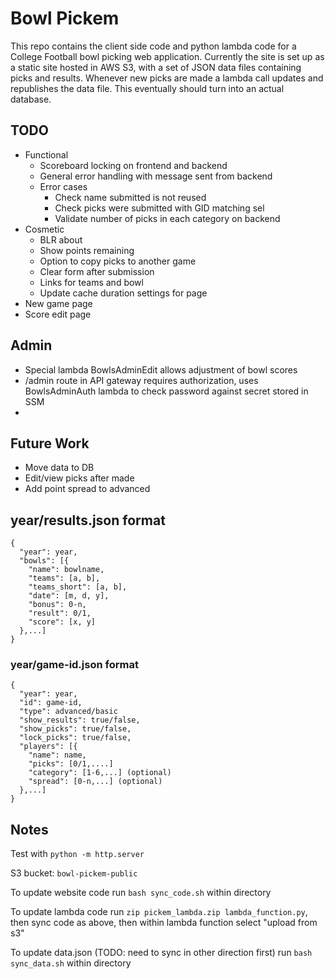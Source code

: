 # Bowl Pickem
This repo contains the client side code and python lambda code for a College Football bowl picking web application. Currently the site is set up as a static site hosted in AWS S3, with a set of JSON data files containing picks and results. Whenever new picks are made a lambda call updates and republishes the data file. This eventually should turn into an actual database. 

## TODO
- Functional
	- Scoreboard locking on frontend and backend
	- General error handling with message sent from backend
	- Error cases
		- Check name submitted is not reused
		- Check picks were submitted with GID matching sel
		- Validate number of picks in each category on backend
- Cosmetic
	- BLR about 
	- Show points remaining
	- Option to copy picks to another game
	- Clear form after submission
	- Links for teams and bowl
	- Update cache duration settings for page
- New game page
- Score edit page

## Admin
- Special lambda BowlsAdminEdit allows adjustment of bowl scores
- /admin route in API gateway requires authorization, uses BowlsAdminAuth lambda to check password against secret stored in SSM
- 

## Future Work
- Move data to DB
- Edit/view picks after made
- Add point spread to advanced

## year/results.json format
```
{
  "year": year,
  "bowls": [{
    "name": bowlname,
    "teams": [a, b],
    "teams_short": [a, b],
    "date": [m, d, y],
    "bonus": 0-n,
    "result": 0/1,
    "score": [x, y]
  },...]
}
```
### year/game-id.json format
```
{
  "year": year,
  "id": game-id,
  "type": advanced/basic
  "show_results": true/false,
  "show_picks": true/false,
  "lock_picks": true/false,
  "players": [{
    "name": name,
    "picks": [0/1,....]
    "category": [1-6,...] (optional)
    "spread": [0-n,...] (optional)
  },...]
}

```


## Notes
Test with `python -m http.server`

S3 bucket: `bowl-pickem-public`

To update website code run `bash sync_code.sh` within directory

To update lambda code run `zip pickem_lambda.zip lambda_function.py`, then sync code as above, then within lambda function select "upload from s3" 

To update data.json (TODO: need to sync in other direction first) run `bash sync_data.sh` within directory

